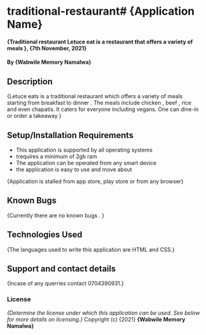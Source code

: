 # traditional-restaurant# {Application Name}
#### {Traditional restaurant Letuce eat is a restaurant that offers a variety of meals }, {7th November, 2021}
#### By **{Wabwile Memory Namalwa}**
## Description
{Letuce eats is a traditional restaurant which offers a variety of meals starting from breakfast to dinner . The meals include chicken , beef , rice  and even chapatis. It caters for everyone including vegans. One can dine-in or order a  takeaway }
## Setup/Installation Requirements
* This application is supported by all operating systems
* trequires a minimum of 2gb ram
* The application can be operated from any smart device
* the application is easy to use and move about

{Application is stalled from app store, play store or from any browser}
## Known Bugs
{Currently there are no known bugs . }
## Technologies Used
{The languages used to write this application are HTML and CSS.}
## Support and contact details
{Incase of any querries contact 0704390931.}
### License
*{Determine the license under which this application can be used.  See below for more details on licensing.}*
Copyright (c) {2021} **{Wabwile Memory Namalwa}**
